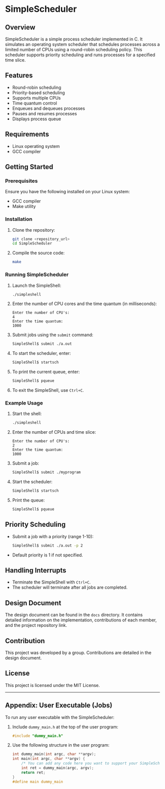 # SimpleScheduler

## Overview

SimpleScheduler is a simple process scheduler implemented in C. It simulates an operating system scheduler that schedules processes across a limited number of CPUs using a round-robin scheduling policy. This scheduler supports priority scheduling and runs processes for a specified time slice.

## Features

- Round-robin scheduling
- Priority-based scheduling
- Supports multiple CPUs
- Time quantum control
- Enqueues and dequeues processes
- Pauses and resumes processes
- Displays process queue

## Requirements

- Linux operating system
- GCC compiler

## Getting Started

### Prerequisites

Ensure you have the following installed on your Linux system:

- GCC compiler
- Make utility

### Installation

1. Clone the repository:

    ```bash
    git clone <repository_url>
    cd SimpleScheduler
    ```

2. Compile the source code:

    ```bash
    make
    ```

### Running SimpleScheduler

1. Launch the SimpleShell:

    ```bash
    ./simpleshell
    ```

2. Enter the number of CPU cores and the time quantum (in milliseconds):

    ```text
    Enter the number of CPU's:
    4
    Enter the time quantum:
    1000
    ```

3. Submit jobs using the `submit` command:

    ```bash
    SimpleShell$ submit ./a.out
    ```

4. To start the scheduler, enter:

    ```bash
    SimpleShell$ startsch
    ```

5. To print the current queue, enter:

    ```bash
    SimpleShell$ pqueue
    ```

6. To exit the SimpleShell, use `Ctrl+C`.

### Example Usage

1. Start the shell:

    ```bash
    ./simpleshell
    ```

2. Enter the number of CPUs and time slice:

    ```text
    Enter the number of CPU's:
    2
    Enter the time quantum:
    1000
    ```

3. Submit a job:

    ```bash
    SimpleShell$ submit ./myprogram
    ```

4. Start the scheduler:

    ```bash
    SimpleShell$ startsch
    ```

5. Print the queue:

    ```bash
    SimpleShell$ pqueue
    ```

## Priority Scheduling

- Submit a job with a priority (range 1-10):

    ```bash
    SimpleShell$ submit ./a.out -p 2
    ```

- Default priority is 1 if not specified.

## Handling Interrupts

- Terminate the SimpleShell with `Ctrl+C`.
- The scheduler will terminate after all jobs are completed.

## Design Document

The design document can be found in the `docs` directory. It contains detailed information on the implementation, contributions of each member, and the project repository link.

## Contribution

This project was developed by a group. Contributions are detailed in the design document.

## License

This project is licensed under the MIT License.

---

## Appendix: User Executable (Jobs)

To run any user executable with the SimpleScheduler:

1. Include `dummy_main.h` at the top of the user program:

    ```c
    #include "dummy_main.h"
    ```

2. Use the following structure in the user program:

    ```c
    int dummy_main(int argc, char **argv);
    int main(int argc, char **argv) {
        /* You can add any code here you want to support your SimpleScheduler implementation*/
        int ret = dummy_main(argc, argv);
        return ret;
    }
    #define main dummy_main
    ```
